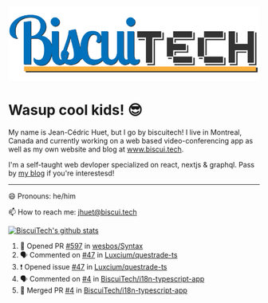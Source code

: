 ![BiscuiTech Logo](https://github.com/BiscuiTech/BiscuiTech/blob/master/BiscuiTech%20Logo%20(2019)%20(Small).png)
# Wasup cool kids! 😎

My name is Jean-Cédric Huet, but I go by biscuitech! I live in Montreal, Canada and currently working on a web based video-conferencing app as well as my own website and blog at www.biscui.tech.

I'm a self-taught web devloper specialized on react, nextjs & graphql. Pass by [my blog](https://www.biscui.tech/en/blog) if you're interestesd!
______
😄 Pronouns: he/him

📫 How to reach me: jhuet@biscui.tech

[![BiscuiTech's github stats](https://github-readme-stats.vercel.app/api?username=biscuitech)](https://github.com/anuraghazra/github-readme-stats)

<!--START_SECTION:activity-->
1. 💪 Opened PR [#597](https://github.com/wesbos/Syntax/pull/597) in [wesbos/Syntax](https://github.com/wesbos/Syntax)
2. 🗣 Commented on [#47](https://github.com/Luxcium/questrade-ts/issues/47) in [Luxcium/questrade-ts](https://github.com/Luxcium/questrade-ts)
3. ❗️ Opened issue [#47](https://github.com/Luxcium/questrade-ts/issues/47) in [Luxcium/questrade-ts](https://github.com/Luxcium/questrade-ts)
4. 🗣 Commented on [#4](https://github.com/BiscuiTech/i18n-typescript-app/issues/4) in [BiscuiTech/i18n-typescript-app](https://github.com/BiscuiTech/i18n-typescript-app)
5. 🎉 Merged PR [#4](https://github.com/BiscuiTech/i18n-typescript-app/pull/4) in [BiscuiTech/i18n-typescript-app](https://github.com/BiscuiTech/i18n-typescript-app)
<!--END_SECTION:activity-->
